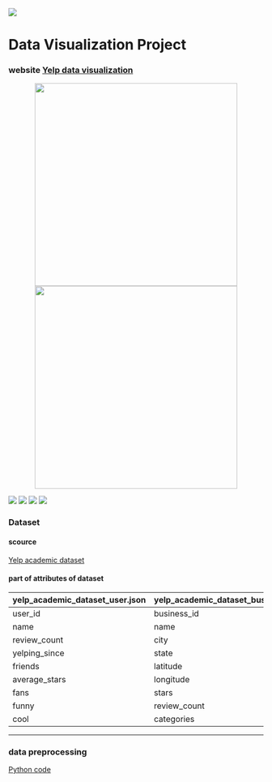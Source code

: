 ![](https://ws1.sinaimg.cn/large/006tNbRwly1fvh59oez3dj304t04uaap.jpg)
# Data Visualization Project

### website [Yelp data visualization](taviz2018.web.illinois.edu)  

<p align="center">
  <img width="400" src="https://ws3.sinaimg.cn/large/006tNbRwly1fx1dyfxv8gj31kw3bftr9.jpg">
  <img width="400" src="https://ws3.sinaimg.cn/large/006tNbRwly1fx1dymiixpj31kw2upayv.jpg">

</p>

![](https://ws3.sinaimg.cn/large/006tNbRwly1fx1dyfxv8gj31kw3bftr9.jpg)
![](https://ws3.sinaimg.cn/large/006tNbRwly1fx1dymiixpj31kw2upayv.jpg)
![](https://ws1.sinaimg.cn/large/006tNbRwly1fx1dyrsnlqj31kw35hnge.jpg)
![](https://ws3.sinaimg.cn/large/006tNbRwly1fx1dyyqviuj31kw1vh7e8.jpg)


### Dataset
#### scource

[Yelp academic dataset](https://www.kaggle.com/yelp-dataset/yelp-dataset)  

#### part of attributes of dataset

|yelp_academic_dataset_user.json|yelp_academic_dataset_business.json|yelp_academic_dataset_review.json|
|---|---|---
|user_id|business_id|review_id
|name|name|user_id
|review_count|city|business_id
|yelping_since|state|stars
|friends|latitude|date
|average_stars|longitude|text
|fans|stars|text
|funny|review_count|funny
|cool|categories|cool



****

### data preprocessing

[Python code](https://github.com/Yiqing2018/Yelp-Data-Visualization/tree/master/preprocessing)  

